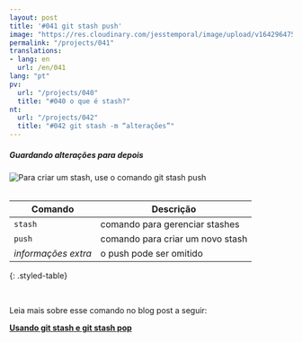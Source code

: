 ```yaml
---
layout: post
title: '#041 git stash push'
image: "https://res.cloudinary.com/jesstemporal/image/upload/v1642964758/gitfichas/pt/041/thumbnail_kf7ksj.jpg"
permalink: "/projects/041"
translations:
- lang: en
  url: /en/041
lang: "pt"
pv:
  url: "/projects/040"
  title: "#040 o que é stash?"
nt:
  url: "/projects/042"
  title: "#042 git stash -m “alterações”"
---
```

##### Guardando alterações para depois

<img alt="Para criar um stash, use o comando git stash push" src="https://res.cloudinary.com/jesstemporal/image/upload/v1642964758/gitfichas/pt/041/full_m1zqzv.jpg"><br><br>

| Comando | Descrição |
|---------|-----------|
| `stash` | comando para gerenciar stashes |
| `push` | comando para criar um novo stash |
| _informações extra_ | o push pode ser omitido |
{: .styled-table}

<br>

Leia mais sobre esse comando no blog post a seguir:

<a href="https://jtemporal.com/usando-git-stash-e-git-stash-pop/">
  <strong>Usando git stash e git stash pop</strong>
</a>
